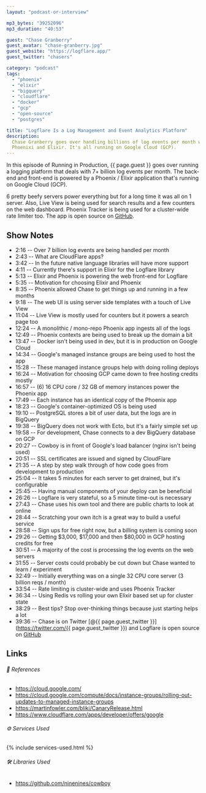 ```yaml
---
layout: "podcast-or-interview"

mp3_bytes: "39252096"
mp3_duration: "40:53"

guest: "Chase Granberry"
guest_avatar: "chase-granberry.jpg"
guest_website: "https://logflare.app/"
guest_twitter: "chasers"

category: "podcast"
tags:
  - "phoenix"
  - "elixir"
  - "bigquery"
  - "cloudflare"
  - "docker"
  - "gcp"
  - "open-source"
  - "postgres"

title: "Logflare Is a Log Management and Event Analytics Platform"
description:
  Chase Granberry goes over handling billions of log events per month with
  Phoenixi and Elixir. It's all running on Google Cloud (GCP).
---
```


In this episode of Running in Production, {{ page.guest }} goes over running a
logging platform that deals with 7+ billion log events per month. The back-end
and front-end is powered by a Phoenix / Elixir application that's running on
Google Cloud (GCP).

6 pretty beefy servers power everything but for a long time it was all on 1
server. Also, Live View is being used for search results and a few counters on
the web dashboard. Phoenix Tracker is being used for a cluster-wide rate
limiter too. The app is open source on
[GitHub](https://github.com/Logflare/logflare).

## Show Notes

- 2:16 -- Over 7 billion log events are being handled per month
- 2:43 -- What are CloudFlare apps?
- 3:42 -- In the future native language libraries will have more support
- 4:11 -- Currently there's support in Elixir for the Logflare library
- 5:13 -- Elixir and Phoenix is powering the web front-end for Logflare
- 5:35 -- Motivation for choosing Elixir and Phoenix
- 8:35 -- Phoenix allowed Chase to get things up and running in a few months
- 9:18 -- The web UI is using server side templates with a touch of Live View
- 11:04 -- Live View is mostly used for counters but it powers a search page too
- 12:24 -- A monolithic / mono-repo Phoenix app ingests all of the logs
- 12:49 -- Phoenix contexts are being used to break up the domain a bit
- 13:47 -- Docker isn't being used in dev, but it is in production on Google Cloud
- 14:34 -- Google's managed instance groups are being used to host the app
- 15:28 -- These managed instance groups help with doing rolling deploys
- 16:24 -- Motivation for choosing GCP came down to free hosting credits mostly
- 16:57 -- (6) 16 CPU core / 32 GB of memory instances power the Phoenix app
- 17:49 -- Each instance has an identical copy of the Phoenix app
- 18:23 -- Google's container-optimized OS is being used
- 19:10 -- PostgreSQL stores a bit of user data, but the logs are in BigQuery
- 19:38 -- BigQuery does not work with Ecto, but it's a fairly simple set up
- 19:58 -- For development, Chase connects to a dev BigQuery database on GCP
- 20:27 -- Cowboy is in front of Google's load balancer (nginx isn't being used)
- 20:51 -- SSL certificates are issued and signed by CloudFlare
- 21:35 -- A step by step walk through of how code goes from development to production
- 25:04 -- It takes 5 minutes for each server to get drained, but it's configurable
- 25:45 -- Having manual components of your deploy can be beneficial
- 26:26 -- Logflare is very stateful, so a 5 minute time-out is necessary
- 27:43 -- Chase uses his own tool and there are public charts to look at online
- 28:44 -- Scratching your own itch is a great way to build a useful service
- 28:58 -- Sign ups for free right now, but a billing system is coming soon
- 29:26 -- Getting $3,000, $17,000 and then $80,000 in GCP hosting credits for free
- 30:51 -- A majority of the cost is processing the log events on the web servers
- 31:55 -- Server costs could probably be cut down but Chase wanted to learn / experiment
- 32:49 -- Initially everything was on a single 32 CPU core server (3 billion reqs / month)
- 33:54 -- Rate limiting is cluster-wide and uses Phoenix Tracker
- 36:34 -- Using Redis vs rolling your own Elixir based set up for cluster state
- 38:29 -- Best tips? Stop over-thinking things because just starting helps a lot
- 39:36 -- Chase is on Twitter [@{{ page.guest_twitter }}](https://twitter.com/{{ page.guest_twitter }}) and Logflare is open source on [GitHub](https://github.com/Logflare/logflare)

## Links

###### 📄 References

- <https://cloud.google.com/>
- <https://cloud.google.com/compute/docs/instance-groups/rolling-out-updates-to-managed-instance-groups>
- <https://martinfowler.com/bliki/CanaryRelease.html>
- <https://www.cloudflare.com/apps/developer/offers/google>

###### ⚙️ Services Used

{% include services-used.html %}

###### 🛠 Libraries Used

- <https://github.com/ninenines/cowboy>
